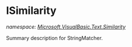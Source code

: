 ﻿# ISimilarity
_namespace: [Microsoft.VisualBasic.Text.Similarity](./index.md)_

Summary description for StringMatcher.




